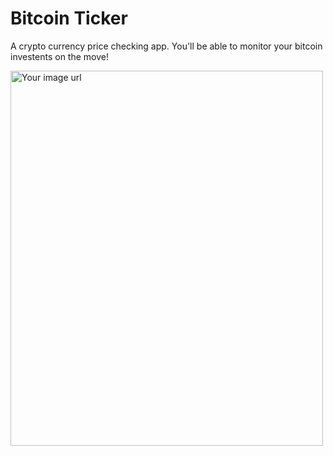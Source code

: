 <h1>Bitcoin Ticker</h1>
<p>A crypto currency price checking app. You'll be able to monitor your bitcoin investents on the move!</p>
<img src="" alt="Your image url" width="500" height="600">